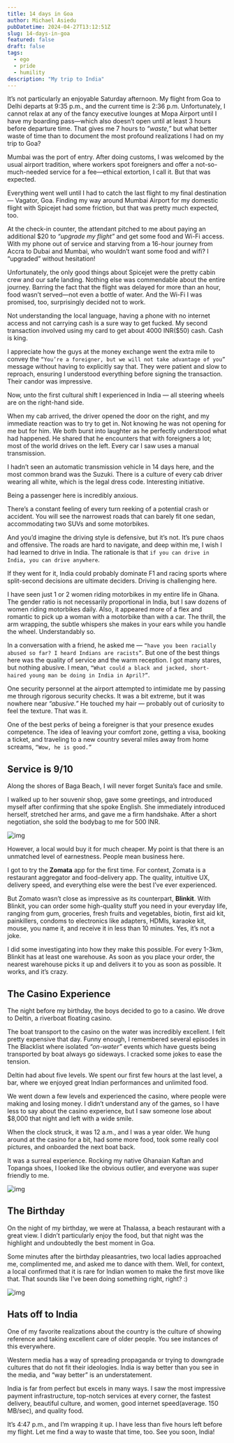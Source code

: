 ```yaml
---
title: 14 days in Goa
author: Michael Asiedu
pubDatetime: 2024-04-27T13:12:51Z
slug: 14-days-in-goa
featured: false
draft: false
tags:
  - ego
  - pride
  - humility
description: "My trip to India"
---
```


It’s not particularly an enjoyable Saturday afternoon. My flight from Goa to Delhi departs at 9:35 p.m., and the current time is 2:36 p.m. Unfortunately, I cannot relax at any of the fancy executive lounges at Mopa Airport until I have my boarding pass—which also doesn’t open until at least 3 hours before departure time. That gives me 7 hours to _“waste,”_ but what better waste of time than to document the most profound realizations I had on my trip to Goa?

Mumbai was the port of entry. After doing customs, I was welcomed by the usual airport tradition, where workers spot foreigners and offer a not-so-much-needed service for a fee—ethical extortion, I call it. But that was expected.

Everything went well until I had to catch the last flight to my final destination — Vagator, Goa. Finding my way around Mumbai Airport for my domestic flight with Spicejet had some friction, but that was pretty much expected, too.

At the check-in counter, the attendant pitched to me about paying an additional $20 to _“upgrade my flight”_ and get some food and Wi-Fi access. With my phone out of service and starving from a 16-hour journey from Accra to Dubai and Mumbai, who wouldn’t want some food and wifi? I “upgraded” without hesitation!

Unfortunately, the only good things about Spicejet were the pretty cabin crew and our safe landing. Nothing else was commendable about the entire journey. Barring the fact that the flight was delayed for more than an hour, food wasn’t served—not even a bottle of water. And the Wi-Fi I was promised, too, surprisingly decided not to work.

Not understanding the local language, having a phone with no internet access and not carrying cash is a sure way to get fucked. My second transaction involved using my card to get about 4000 INR($50) cash. Cash is king.

I appreciate how the guys at the money exchange went the extra mile to convey the `“You’re a foreigner, but we will not take advantage of you”` message without having to explicitly say that. They were patient and slow to reproach, ensuring I understood everything before signing the transaction. Their candor was impressive.

Now, unto the first cultural shift I experienced in India — all steering wheels are on the right-hand side.

When my cab arrived, the driver opened the door on the right, and my immediate reaction was to try to get in. Not knowing he was not opening for me but for him. We both burst into laughter as he perfectly understood what had happened. He shared that he encounters that with foreigners a lot; most of the world drives on the left. Every car I saw uses a manual transmission.

I hadn’t seen an automatic transmission vehicle in 14 days here, and the most common brand was the Suzuki. There is a culture of every cab driver wearing all white, which is the legal dress code. Interesting initiative.

Being a passenger here is incredibly anxious.

There’s a constant feeling of every turn reeking of a potential crash or accident. You will see the narrowest roads that can barely fit one sedan, accommodating two SUVs and some motorbikes.

And you’d imagine the driving style is defensive, but it’s not. It’s pure chaos and offensive. The roads are hard to navigate, and deep within me, I wish I had learned to drive in India. The rationale is that `if you can drive in India, you can drive anywhere`.

If they went for it, India could probably dominate F1 and racing sports where split-second decisions are ultimate deciders. Driving is challenging here.

I have seen just 1 or 2 women riding motorbikes in my entire life in Ghana. The gender ratio is not necessarily proportional in India, but I saw dozens of women riding motorbikes daily. Also, it appeared more of a flex and romantic to pick up a woman with a motorbike than with a car. The thrill, the arm wrapping, the subtle whispers she makes in your ears while you handle the wheel. Understandably so.

In a conversation with a friend, he asked me — `“have you been racially abused so far? I heard Indians are racists”`. But one of the best things here was the quality of service and the warm reception. I got many stares, but nothing abusive. I mean, `“What could a black and jacked, short-haired young man be doing in India in April?”`.

One security personnel at the airport attempted to intimidate me by passing me through rigorous security checks. It was a bit extreme, but it was nowhere near _“abusive.”_ He touched my hair — probably out of curiosity to feel the texture. That was it.

One of the best perks of being a foreigner is that your presence exudes competence. The idea of leaving your comfort zone, getting a visa, booking a ticket, and traveling to a new country several miles away from home screams, `“Wow, he is good.”`

## Service is 9/10

Along the shores of Baga Beach, I will never forget Sunita’s face and smile.

I walked up to her souvenir shop, gave some greetings, and introduced myself after confirming that she spoke English. She immediately introduced herself, stretched her arms, and gave me a firm handshake. After a short negotiation, she sold the bodybag to me for 500 INR.

![img](../../assets/images/sunita.jpg)

However, a local would buy it for much cheaper. My point is that there is an unmatched level of earnestness. People mean business here.

I got to try the **Zomata** app for the first time. For context, Zomata is a restaurant aggregator and food-delivery app. The quality, intuitive UX, delivery speed, and everything else were the best I’ve ever experienced.

But Zomato wasn’t close as impressive as its counterpart, **Blinkit**. With Blinkit, you can order some high-quality stuff you need in your everyday life, ranging from gum, groceries, fresh fruits and vegetables, biotin, first aid kit, painkillers, condoms to electronics like adapters, HDMIs, karaoke kit, mouse, you name it, and receive it in less than 10 minutes. Yes, it’s not a joke.

I did some investigating into how they make this possible. For every 1-3km, Blinkit has at least one warehouse. As soon as you place your order, the nearest warehouse picks it up and delivers it to you as soon as possible. It works, and it’s crazy.

## The Casino Experience

The night before my birthday, the boys decided to go to a casino. We drove to Deltin, a riverboat floating casino.

The boat transport to the casino on the water was incredibly excellent. I felt pretty expensive that day. Funny enough, I remembered several episodes in The Blacklist where isolated _“on-water”_ events which have guests being transported by boat always go sideways. I cracked some jokes to ease the tension.

Deltin had about five levels. We spent our first few hours at the last level, a bar, where we enjoyed great Indian performances and unlimited food.

We went down a few levels and experienced the casino, where people were making and losing money. I didn’t understand any of the games, so I have less to say about the casino experience, but I saw someone lose about $8,000 that night and left with a wide smile.

When the clock struck, it was 12 a.m., and I was a year older. We hung around at the casino for a bit, had some more food, took some really cool pictures, and onboarded the next boat back.

It was a surreal experience. Rocking my native Ghanaian Kaftan and Topanga shoes, I looked like the obvious outlier, and everyone was super friendly to me.

![img](../../assets/images/deltin.jpg)

## The Birthday

On the night of my birthday, we were at Thalassa, a beach restaurant with a great view. I didn’t particularly enjoy the food, but that night was the highlight and undoubtedly the best moment in Goa.

Some minutes after the birthday pleasantries, two local ladies approached me, complimented me, and asked me to dance with them. Well, for context, a local confirmed that it is rare for Indian women to make the first move like that. That sounds like I’ve been doing something right, right? :)

![img](../../assets/images/birthday.jpg)

## Hats off to India

One of my favorite realizations about the country is the culture of showing reference and taking excellent care of older people. You see instances of this everywhere.

Western media has a way of spreading propaganda or trying to downgrade cultures that do not fit their ideologies. India is way better than you see in the media, and “way better” is an understatement.

India is far from perfect but excels in many ways. I saw the most impressive payment infrastructure, top-notch services at every corner, the fastest delivery, beautiful culture, and women, good internet speed(average. 150 MB/sec), and quality food.

It’s 4:47 p.m., and I’m wrapping it up. I have less than five hours left before my flight. Let me find a way to waste that time, too. See you soon, India!
